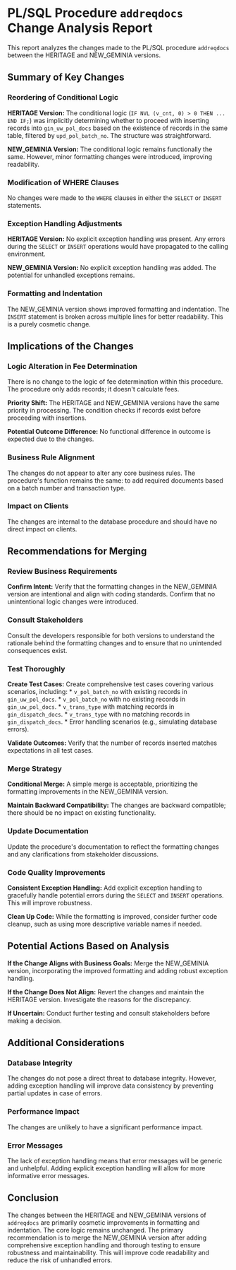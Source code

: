 # PL/SQL Procedure `addreqdocs` Change Analysis Report

This report analyzes the changes made to the PL/SQL procedure `addreqdocs` between the HERITAGE and NEW_GEMINIA versions.


## Summary of Key Changes

### Reordering of Conditional Logic

**HERITAGE Version:** The conditional logic (`IF NVL (v_cnt, 0) > 0 THEN ... END IF;`) was implicitly determining whether to proceed with inserting records into `gin_uw_pol_docs` based on the existence of records in the same table, filtered by `upd_pol_batch_no`.  The structure was straightforward.

**NEW_GEMINIA Version:** The conditional logic remains functionally the same.  However, minor formatting changes were introduced, improving readability.

### Modification of WHERE Clauses

No changes were made to the `WHERE` clauses in either the `SELECT` or `INSERT` statements.

### Exception Handling Adjustments

**HERITAGE Version:** No explicit exception handling was present.  Any errors during the `SELECT` or `INSERT` operations would have propagated to the calling environment.

**NEW_GEMINIA Version:** No explicit exception handling was added.  The potential for unhandled exceptions remains.

### Formatting and Indentation

The NEW_GEMINIA version shows improved formatting and indentation.  The `INSERT` statement is broken across multiple lines for better readability.  This is a purely cosmetic change.


## Implications of the Changes

### Logic Alteration in Fee Determination

There is no change to the logic of fee determination within this procedure.  The procedure only adds records; it doesn't calculate fees.

**Priority Shift:**  The HERITAGE and NEW_GEMINIA versions have the same priority in processing.  The condition checks if records exist before proceeding with insertions.

**Potential Outcome Difference:** No functional difference in outcome is expected due to the changes.

### Business Rule Alignment

The changes do not appear to alter any core business rules.  The procedure's function remains the same: to add required documents based on a batch number and transaction type.

### Impact on Clients

The changes are internal to the database procedure and should have no direct impact on clients.


## Recommendations for Merging

### Review Business Requirements

**Confirm Intent:** Verify that the formatting changes in the NEW_GEMINIA version are intentional and align with coding standards.  Confirm that no unintentional logic changes were introduced.

### Consult Stakeholders

Consult the developers responsible for both versions to understand the rationale behind the formatting changes and to ensure that no unintended consequences exist.

### Test Thoroughly

**Create Test Cases:** Create comprehensive test cases covering various scenarios, including:
    *  `v_pol_batch_no` with existing records in `gin_uw_pol_docs`.
    *  `v_pol_batch_no` with no existing records in `gin_uw_pol_docs`.
    *  `v_trans_type` with matching records in `gin_dispatch_docs`.
    *  `v_trans_type` with no matching records in `gin_dispatch_docs`.
    *  Error handling scenarios (e.g., simulating database errors).

**Validate Outcomes:** Verify that the number of records inserted matches expectations in all test cases.

### Merge Strategy

**Conditional Merge:**  A simple merge is acceptable, prioritizing the formatting improvements in the NEW_GEMINIA version.

**Maintain Backward Compatibility:** The changes are backward compatible; there should be no impact on existing functionality.

### Update Documentation

Update the procedure's documentation to reflect the formatting changes and any clarifications from stakeholder discussions.

### Code Quality Improvements

**Consistent Exception Handling:** Add explicit exception handling to gracefully handle potential errors during the `SELECT` and `INSERT` operations.  This will improve robustness.

**Clean Up Code:**  While the formatting is improved, consider further code cleanup, such as using more descriptive variable names if needed.


## Potential Actions Based on Analysis

**If the Change Aligns with Business Goals:** Merge the NEW_GEMINIA version, incorporating the improved formatting and adding robust exception handling.

**If the Change Does Not Align:**  Revert the changes and maintain the HERITAGE version.  Investigate the reasons for the discrepancy.

**If Uncertain:** Conduct further testing and consult stakeholders before making a decision.


## Additional Considerations

### Database Integrity

The changes do not pose a direct threat to database integrity.  However, adding exception handling will improve data consistency by preventing partial updates in case of errors.

### Performance Impact

The changes are unlikely to have a significant performance impact.

### Error Messages

The lack of exception handling means that error messages will be generic and unhelpful.  Adding explicit exception handling will allow for more informative error messages.


## Conclusion

The changes between the HERITAGE and NEW_GEMINIA versions of `addreqdocs` are primarily cosmetic improvements in formatting and indentation.  The core logic remains unchanged.  The primary recommendation is to merge the NEW_GEMINIA version after adding comprehensive exception handling and thorough testing to ensure robustness and maintainability.  This will improve code readability and reduce the risk of unhandled errors.
